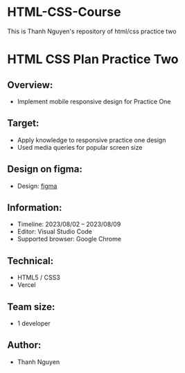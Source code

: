 # HTML-CSS-Course

This is Thanh Nguyen's repository of html/css practice two

# HTML CSS Plan Practice Two

## Overview:

- Implement mobile responsive design for Practice One

## Target:

- Apply knowledge to responsive practice one design
- Used media queries for popular screen size


## Design on figma:

- Design: [figma](https://www.figma.com/file/xb19lOtsIY01dWTZkx3VBR/Product-practice?node-id=0%3A1&mode=dev)

## Information:

- Timeline: 2023/08/02 – 2023/08/09
- Editor: Visual Studio Code
- Supported browser: Google Chrome

## Technical:

- HTML5 / CSS3
- Vercel

## Team size:

- 1 developer

## Author:

- Thanh Nguyen
